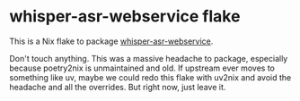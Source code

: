 # whisper-asr-webservice flake

This is a Nix flake to package [whisper-asr-webservice](https://github.com/ahmetoner/whisper-asr-webservice).

Don't touch anything. This was a massive headache to package, especially because poetry2nix is unmaintained and old. If upstream ever moves to something like uv, maybe we could redo this flake with uv2nix and avoid the headache and all the overrides. But right now, just leave it.
